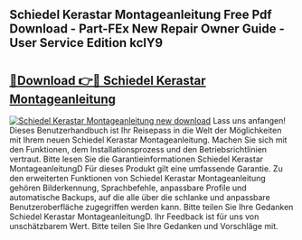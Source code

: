 ## Schiedel Kerastar Montageanleitung Free Pdf Download - Part-FEx New Repair Owner Guide - User Service Edition kclY9

# <h2><a href="http://df7sfh1.blite.top/?on=Schiedel+Kerastar+Montageanleitung">🔗Download 👉🔴 Schiedel Kerastar Montageanleitung</a></h2>

[![Schiedel Kerastar Montageanleitung new download](https://i.imgur.com/lujVjoI.png)](http://df7sfh1.blite.top/?on=Schiedel+Kerastar+Montageanleitung)
Lass uns anfangen! Dieses Benutzerhandbuch ist Ihr Reisepass in die Welt der Möglichkeiten mit Ihrem neuen Schiedel Kerastar Montageanleitung. Machen Sie sich mit den Funktionen, dem Installationsprozess und den Betriebsrichtlinien vertraut. Bitte lesen Sie die Garantieinformationen Schiedel Kerastar MontageanleitungD Für dieses Produkt gilt eine umfassende Garantie. Zu den erweiterten Funktionen von Schiedel Kerastar Montageanleitung gehören Bilderkennung, Sprachbefehle, anpassbare Profile und automatische Backups, auf die alle über die schlanke und anpassbare Benutzeroberfläche zugegriffen werden kann. Bitte teilen Sie Ihre Gedanken Schiedel Kerastar MontageanleitungD. Ihr Feedback ist für uns von unschätzbarem Wert. Bitte teilen Sie Ihre Gedanken und Vorschläge mit.
